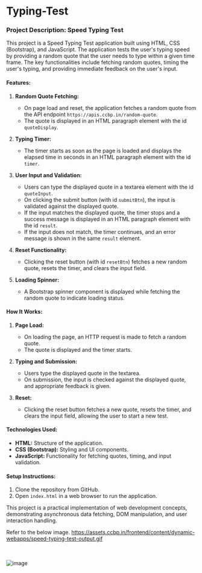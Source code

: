 # Typing-Test

### Project Description: Speed Typing Test

This project is a Speed Typing Test application built using HTML, CSS (Bootstrap), and JavaScript. The application tests the user's typing speed by providing a random quote that the user needs to type within a given time frame. The key functionalities include fetching random quotes, timing the user's typing, and providing immediate feedback on the user's input. 

#### Features:
1. **Random Quote Fetching:**
   - On page load and reset, the application fetches a random quote from the API endpoint `https://apis.ccbp.in/random-quote`.
   - The quote is displayed in an HTML paragraph element with the id `quoteDisplay`.

2. **Typing Timer:**
   - The timer starts as soon as the page is loaded and displays the elapsed time in seconds in an HTML paragraph element with the id `timer`.

3. **User Input and Validation:**
   - Users can type the displayed quote in a textarea element with the id `quoteInput`.
   - On clicking the submit button (with id `submitBtn`), the input is validated against the displayed quote.
   - If the input matches the displayed quote, the timer stops and a success message is displayed in an HTML paragraph element with the id `result`.
   - If the input does not match, the timer continues, and an error message is shown in the same `result` element.

4. **Reset Functionality:**
   - Clicking the reset button (with id `resetBtn`) fetches a new random quote, resets the timer, and clears the input field.

5. **Loading Spinner:**
   - A Bootstrap spinner component is displayed while fetching the random quote to indicate loading status.

#### How It Works:
1. **Page Load:**
   - On loading the page, an HTTP request is made to fetch a random quote.
   - The quote is displayed and the timer starts.
   
2. **Typing and Submission:**
   - Users type the displayed quote in the textarea.
   - On submission, the input is checked against the displayed quote, and appropriate feedback is given.
   
3. **Reset:**
   - Clicking the reset button fetches a new quote, resets the timer, and clears the input field, allowing the user to start a new test.

#### Technologies Used:
- **HTML:** Structure of the application.
- **CSS (Bootstrap):** Styling and UI components.
- **JavaScript:** Functionality for fetching quotes, timing, and input validation.

#### Setup Instructions:
1. Clone the repository from GitHub.
2. Open `index.html` in a web browser to run the application.

This project is a practical implementation of web development concepts, demonstrating asynchronous data fetching, DOM manipulation, and user interaction handling.

Refer to the below image.
https://assets.ccbp.in/frontend/content/dynamic-webapps/speed-typing-test-output.gif

</br></br>
![image](https://user-images.githubusercontent.com/46521639/119023633-d0ecbd00-b9bf-11eb-9f45-af6aaf790e0f.png)
